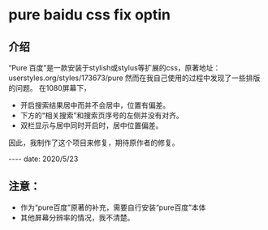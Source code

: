 # pure baidu css fix optin

## 介绍
“Pure 百度”是一款安装于stylish或stylus等扩展的css，原著地址：userstyles.org/styles/173673/pure
然而在我自己使用的过程中发现了一些排版的问题。
在1080屏幕下，
* 开启搜索结果居中而并不会居中，位置有偏差。
* 下方的“相关搜索”和搜索页序号的左侧并没有对齐。
* 双栏显示与居中同时开启时，居中位置偏差。

因此，我制作了这个项目来修复，期待原作者的修复。

---- date: 2020/5/23

## 注意：
* 作为“pure百度”原著的补充，需要自行安装“pure百度”本体
* 其他屏幕分辨率的情况，我不清楚。
